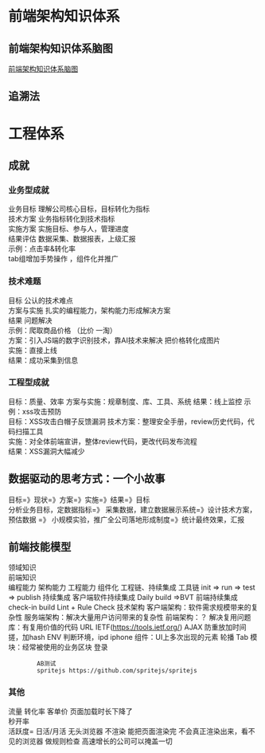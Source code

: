# 前端架构知识体系
## 前端架构知识体系脑图
[前端架构知识体系脑图](./前端架构知识体系.xmind)
## 追溯法 

# 工程体系
## 成就
### 业务型成就
业务目标  理解公司核心目标，目标转化为指标  
技术方案  业务指标转化到技术指标    
实施方案  实施目标、参与人，管理进度  
结果评估  数据采集、数据报表，上级汇报  
示例：点击率&转化率  
tab组增加手势操作 ，组件化并推广  
### 技术难题
目标  公认的技术难点  
方案与实施  扎实的编程能力，架构能力形成解决方案  
结果  问题解决  
示例：爬取商品价格 （比价  一淘）  
方案：引入JS端的数字识别技术，靠AI技术来解决 把价格转化成图片  
实施：直接上线  
结果：成功采集到信息  
### 工程型成就
目标：质量、效率
方案与实施：规章制度、库、工具、系统
结果：线上监控
示例：xss攻击预防    
目标：XSS攻击白帽子反馈漏洞
技术方案：整理安全手册，review历史代码，代码扫描工具    
实施：对全体前端宣讲，整体review代码，更改代码发布流程  
结果：XSS漏洞大幅减少 

## 数据驱动的思考方式：一个小故事
目标=》现状=》方案=》实施=》结果=》目标  
分析业务目标，定数据指标=》 采集数据，建立数据展示系统=》设计技术方案，预估数据 =》 小规模实验，推广全公司落地形成制度=》统计最终效果，汇报  
                              
## 前端技能模型
领域知识  
前端知识  
编程能力  架构能力  工程能力
        组件化   工程链、持续集成
工具链
    init => run => test => publish 
持续集成
    客户端软件持续集成  Daily build =>BVT
    前端持续集成
        check-in build
        Lint + Rule Check 
技术架构 
    客户端架构：软件需求规模带来的复杂性 
    服务端架构：解决大量用户访问带来的复杂性 
    前端架构：？
        解决复用问题
        库：有复用价值的代码
            URL  IETF(https://tools.ietf.org/)
            AJAX  防重放加时间搓，加hash 
            ENV   判断环境，ipd iphone 
            组件：UI上多次出现的元素
            轮播
            Tab 
            模块：经常被使用的业务区块
            登录

            AB测试
            spritejs https://github.com/spritejs/spritejs
### 其他
流量 转化率  客单价
页面加载时长下降了  
秒开率  
活跃度= 日活/月活
无头浏览器  不渲染 能把页面渲染完  不会真正渲染出来，看不见的浏览器  做规则检查
高速增长的公司可以掩盖一切